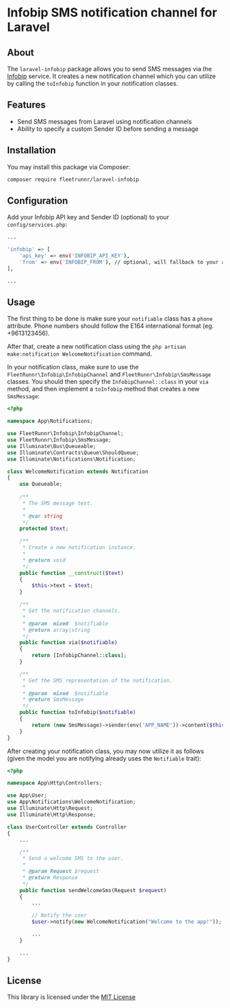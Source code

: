 # Infobip SMS notification channel for Laravel

## About

The `laravel-infobip` package allows you to send SMS messages via the [Infobip](https://infobip.com) service.
It creates a new notification channel which you can utilize by calling the `toInfobip` function in your notification classes.

## Features

* Send SMS messages from Laravel using notification channels
* Ability to specify a custom Sender ID before sending a message

## Installation

You may install this package via Composer:

``` sh
composer require fleetrunnr/laravel-infobip
```

## Configuration

Add your Infobip API key and Sender ID (optional) to your `config/services.php`:

``` sh
...

'infobip' => [
    'api_key' => env('INFOBIP_API_KEY'),
    'from' => env('INFOBIP_FROM'), // optional, will fallback to your account default
],

...
```

## Usage

The first thing to be done is make sure your `notifiable` class has a `phone` attribute.
Phone numbers should follow the E164 international format (eg. +9613123456).

After that, create a new notification class using the `php artisan make:notification WelcomeNotification` command.

In your notification class, make sure to use the `FleetRunnr\Infobip\InfobipChannel` and `FleetRunnr\Infobip\SmsMessage` classes. You should then specify the `InfobipChannel::class` in your `via` method, and then implement a `toInfobip` method that creates a new `SmsMessage`:

``` php
<?php

namespace App\Notifications;

use FleetRunnr\Infobip\InfobipChannel;
use FleetRunnr\Infobip\SmsMessage;
use Illuminate\Bus\Queueable;
use Illuminate\Contracts\Queue\ShouldQueue;
use Illuminate\Notifications\Notification;

class WelcomeNotification extends Notification
{
    use Queueable;
    
    /**
     * The SMS message text.
     *
     * @var string
     */
    protected $text;

    /**
     * Create a new notification instance.
     *
     * @return void
     */
    public function __construct($text)
    {
        $this->text = $text;
    }

    /**
     * Get the notification channels.
     *
     * @param  mixed  $notifiable
     * @return array|string
     */
    public function via($notifiable)
    {
        return [InfobipChannel::class];
    }

    /**
     * Get the SMS representation of the notification.
     *
     * @param  mixed  $notifiable
     * @return SmsMessage
     */
    public function toInfobip($notifiable)
    {
        return (new SmsMessage)->sender(env('APP_NAME'))->content($this->text);
    }
}
```

After creating your notification class, you may now utilize it as follows (given the model you are notifying already uses the `Notifiable` trait):

``` php
<?php

namespace App\Http\Controllers;

use App\User;
use App\Notifications\WelcomeNotification;
use Illuminate\Http\Request;
use Illuminate\Http\Response;

class UserController extends Controller
{
    ...

    /**
     * Send a welcome SMS to the user.
     *
     * @param Request $request
     * @return Response
     */
    public function sendWelcomeSms(Request $request)
    {
        ...

        // Notify the user
        $user->notify(new WelcomeNotification("Welcome to the app!"));

        ...
    }

    ...
}
```

## License

This library is licensed under the [MIT License](https://opensource.org/licenses/MIT)

